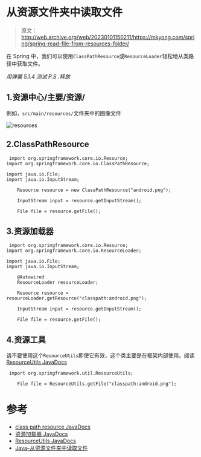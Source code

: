 # 从资源文件夹中读取文件

> 原文：<http://web.archive.org/web/20230101150211/https://mkyong.com/spring/spring-read-file-from-resources-folder/>

在 Spring 中，我们可以使用`ClassPathResource`或`ResourceLoader`轻松地从类路径中获取文件。

*用弹簧 5.1.4 测试 P.S .释放*

## 1.资源中心/主要/资源/

例如，`src/main/resources/`文件夹中的图像文件

![resources](img/4c9f41af2a7b1e7f0cbf95ef7eb02329.png)

## 2.ClassPathResource

```
 import org.springframework.core.io.Resource;
import org.springframework.core.io.ClassPathResource;

import java.io.File;
import java.io.InputStream;

	Resource resource = new ClassPathResource("android.png");

	InputStream input = resource.getInputStream();

	File file = resource.getFile(); 
```

## 3.资源加载器

```
 import org.springframework.core.io.Resource;
import org.springframework.core.io.ResourceLoader;

import java.io.File;
import java.io.InputStream;

	@Autowired
    ResourceLoader resourceLoader;

	Resource resource = resourceLoader.getResource("classpath:android.png");

	InputStream input = resource.getInputStream();

	File file = resource.getFile(); 
```

## 4.资源工具

请不要使用这个`ResourceUtils`即使它有效，这个类主要是在框架内部使用。阅读 [ResourceUtils JavaDocs](http://web.archive.org/web/20221127035738/https://docs.spring.io/spring-framework/docs/current/javadoc-api/org/springframework/util/ResourceUtils.html)

```
 import org.springframework.util.ResourceUtils;

	File file = ResourceUtils.getFile("classpath:android.png"); 
```

# 参考

*   [class path resource JavaDocs](http://web.archive.org/web/20221127035738/https://docs.spring.io/spring/docs/current/javadoc-api/org/springframework/core/io/ClassPathResource.html)
*   [资源加载器 JavaDocs](http://web.archive.org/web/20221127035738/https://docs.spring.io/spring-framework/docs/current/javadoc-api/org/springframework/core/io/ResourceLoader.html)
*   [ResourceUtils JavaDocs](http://web.archive.org/web/20221127035738/https://docs.spring.io/spring-framework/docs/current/javadoc-api/org/springframework/util/ResourceUtils.html)
*   [Java–从资源文件夹中读取文件](http://web.archive.org/web/20221127035738/https://www.mkyong.com/java/java-read-a-file-from-resources-folder/)

<input type="hidden" id="mkyong-current-postId" value="15041">